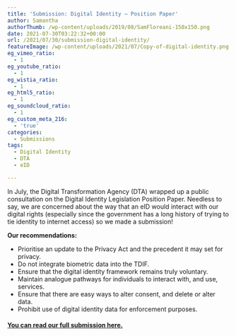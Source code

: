 ```yaml
---
title: 'Submission: Digital Identity – Position Paper'
author: Samantha
authorThumb: /wp-content/uploads/2019/08/SamFloreani-150x150.png
date: 2021-07-30T03:22:32+00:00
url: /2021/07/30/submission-digital-identity/
featureImage: /wp-content/uploads/2021/07/Copy-of-digital-identity.png
eg_vimeo_ratio:
  - 1
eg_youtube_ratio:
  - 1
eg_wistia_ratio:
  - 1
eg_html5_ratio:
  - 1
eg_soundcloud_ratio:
  - 1
eg_custom_meta_216:
  - 'true'
categories:
  - Submissions
tags:
  - Digital Identity
  - DTA
  - eID

---
```

In July, the Digital Transformation Agency (DTA) wrapped up a public consultation on the Digital Identity Legislation Position Paper. Needless to say, we are concerned about the way that an eID would interact with our digital rights (especially since the government has a long history of trying to tie identity to internet access) so we made a submission!

**Our recommendations:**

  * Prioritise an update to the Privacy Act and the precedent it may set for privacy.
  * Do not integrate biometric data into the TDIF.
  * Ensure that the digital identity framework remains truly voluntary.
  * Maintain analogue pathways for individuals to interact with, and use, services.
  * Ensure that there are easy ways to alter consent, and delete or alter data.
  * Prohibit use of digital identity data for enforcement purposes.

#### **<span style="text-decoration: underline;"><a href="/wp-content/uploads/2021/07/Submission_-DTA-Digital-Identity-Legislation-Position-Paper-July-2021.pdf">You can read our full submission here</a>. </span>**
